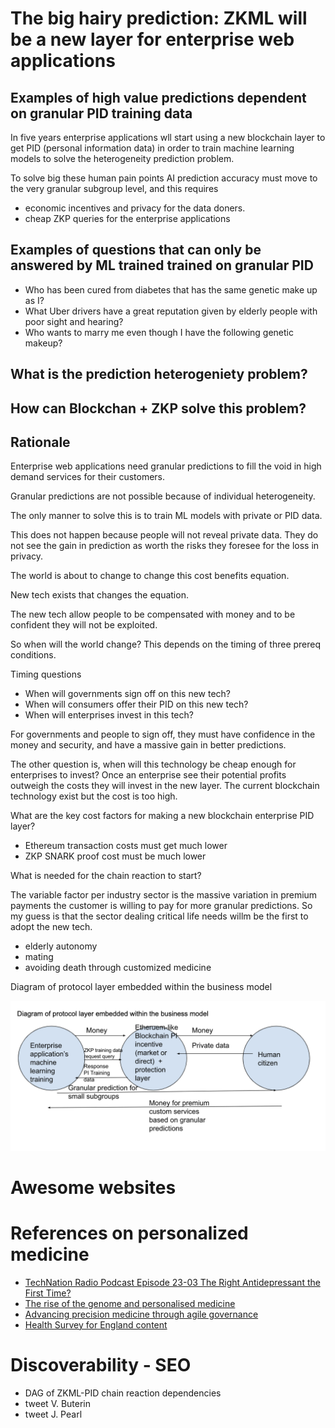# The big hairy prediction: ZKML will be a new layer for enterprise web applications


## Examples of high value predictions dependent on granular PID training data

In five years enterprise applications wll start using a new blockchain layer to get PID (personal information data) in order to train machine learning models to solve the heterogeneity prediction problem. 

To solve big these human pain points AI prediction accuracy must move to the very granular subgroup level, and this requires 

- economic incentives and privacy for the data doners.
- cheap ZKP queries for the enterprise applications

## Examples of questions that can only be answered by ML trained trained on granular PID

- Who has been cured from diabetes that has the same genetic make up as I?
- What Uber drivers have a great reputation given by elderly people with poor sight and hearing?
- Who wants to marry me even though I have the following genetic makeup?


## What is the prediction heterogeniety problem?


## How can Blockchan + ZKP solve this problem?



## Rationale

Enterprise web applications need granular predictions to fill the void in high demand services for their customers. 

Granular predictions are not possible because of individual heterogeneity.

The only manner to solve this is to train ML models with private or PID data.

This does not happen because people will not reveal private data. They do not see the gain in prediction as worth the risks they foresee for the loss in privacy.

The world is about to change to change this cost benefits equation.


New tech exists that changes the equation. 

The new tech allow people to be compensated with money and to be confident they will not be exploited.

So when will the world change? This depends on the timing of three prereq conditions. 

Timing questions

- When will governments sign off on this new tech?
- When will consumers offer their PID on this new tech?
- When will enterprises invest in this tech?

For governments and people to sign off, they must have confidence in the money and security, and have a massive gain in better predictions.

The other question is, when will this technology be cheap enough for enterprises to invest?
Once an enterprise see their potential profits outweigh the costs they will invest in the new layer. 
The current blockchain technology exist but the cost is too high. 

What are the key cost factors for making a new blockchain enterprise PID layer? 

- Ethereum transaction costs must get much lower
- ZKP SNARK proof cost must be much lower


What is needed for the chain reaction to start?

The variable factor per industry sector is the massive variation in premium payments the customer is willing to pay for more granular predictions. So my guess is that the sector dealing critical life needs willm be the first to adopt the new tech.

- elderly autonomy
- mating
- avoiding death through customized medicine


Diagram of protocol layer embedded within the business model

![alt text](new-layer.png)

# Awesome websites

# References on personalized medicine

- [TechNation Radio Podcast Episode 23-03 The Right Antidepressant the First Time?](https://podcasts.apple.com/us/podcast/technation-radio-podcast/id876042622?i=1000595534762)
- [The rise of the genome and personalised medicine](https://www.ncbi.nlm.nih.gov/pmc/articles/PMC6297695/)
- [Advancing precision medicine through agile governance](https://www.brookings.edu/research/advancing-precision-medicine-through-agile-governance/)
- [Health Survey for England content](https://digital.nhs.uk/data-and-information/areas-of-interest/public-health/health-survey-for-england---health-social-care-and-lifestyles/survey-content)

# Discoverability - SEO

- DAG of ZKML-PID chain reaction dependencies 
- tweet V. Buterin
- tweet J. Pearl
